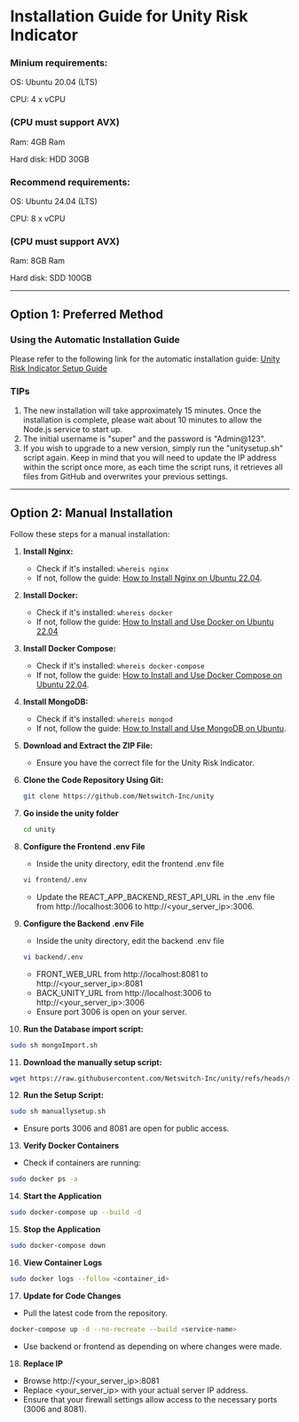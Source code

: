 # Installation Guide for Unity Risk Indicator

### Minium requirements:
OS: Ubuntu 20.04 (LTS)

CPU: 4 x vCPU 

### (CPU must support AVX)

Ram: 4GB Ram

Hard disk: HDD 30GB

### Recommend requirements:
OS: Ubuntu 24.04 (LTS)

CPU: 8 x vCPU

### (CPU must support AVX)

Ram: 8GB Ram

Hard disk: SDD 100GB

---

## Option 1: Preferred Method
### Using the Automatic Installation Guide
Please refer to the following link for the automatic installation guide:
[Unity Risk Indicator Setup Guide](https://github.com/Netswitch-Inc/unity/blob/master/Unity%20Risk%20Indicator%20Setup%20Guide%20Rel_0_2.pdf)


### TIPs
1. The new installation will take approximately 15 minutes. Once the installation is complete, please wait about 10 minutes to allow the Node.js service to start up.
2. The initial username is "super" and the password is "Admin@123".
3. If you wish to upgrade to a new version, simply run the "unitysetup.sh" script again. Keep in mind that you will need to update the IP address within the script once more, as each time the script runs, it retrieves all files from GitHub and overwrites your previous settings.

---

## Option 2: Manual Installation

Follow these steps for a manual installation:

1. **Install Nginx:**
   - Check if it's installed: `whereis nginx`
   - If not, follow the guide: [How to Install Nginx on Ubuntu 22.04](https://www.digitalocean.com/community/tutorials/how-to-install-nginx-on-ubuntu-22-04).

2. **Install Docker:**
   - Check if it's installed: `whereis docker`
   - If not, follow the guide: [How to Install and Use Docker on Ubuntu 22.04](https://www.digitalocean.com/community/tutorials/how-to-install-and-use-docker-on-ubuntu-20-04)

3. **Install Docker Compose:**
   - Check if it's installed: `whereis docker-compose`
   - If not, follow the guide: [How to Install and Use Docker Compose on Ubuntu 22.04](https://www.digitalocean.com/community/tutorials/how-to-install-and-use-docker-compose-on-ubuntu-20-04).

4. **Install MongoDB:**
   - Check if it's installed: `whereis mongod`
   - If not, follow the guide: [How to Install and Use MongoDB on Ubuntu](https://www.mongodb.com/docs/v6.0/tutorial/install-mongodb-on-ubuntu/).

5. **Download and Extract the ZIP File:**
   - Ensure you have the correct file for the Unity Risk Indicator.

6. **Clone the Code Repository Using Git:**
   ```bash
   git clone https://github.com/Netswitch-Inc/unity

7. **Go inside the unity folder**
   ```bash
   cd unity
   ```

8. **Configure the Frontend .env File**    
   - Inside the unity directory, edit the frontend .env file
   ```bash
   vi frontend/.env
   ```
   - Update the REACT_APP_BACKEND_REST_API_URL in the .env file from http://localhost:3006 to http://<your_server_ip>:3006.

9. **Configure the Backend .env File**
   - Inside the unity directory, edit the backend .env file
   ```bash
   vi backend/.env
   ```
   - FRONT_WEB_URL from http://localhost:8081 to http://<your_server_ip>:8081
   - BACK_UNITY_URL from http://localhost:3006 to http://<your_server_ip>:3006
   - Ensure port 3006 is open on your server.

10. **Run the Database import script:**
   ```bash
   sudo sh mongoImport.sh
   ```

11. **Download the manually setup script:**
   ```bash
   wget https://raw.githubusercontent.com/Netswitch-Inc/unity/refs/heads/master/manuallysetup.sh
   ```
12. **Run the Setup Script:**
   ```bash
   sudo sh manuallysetup.sh
   ```
   - Ensure ports 3006 and 8081 are open for public access.
  
13. **Verify Docker Containers**
   - Check if containers are running:
   ```bash
   sudo docker ps -a
   ```

14. **Start the Application**
   ```bash
   sudo docker-compose up --build -d
   ```

15. **Stop the Application**
   ```bash
   sudo docker-compose down
   ```

16. **View Container Logs**
   ```bash
   sudo docker logs --follow <container_id>
   ```

17. **Update for Code Changes**
   - Pull the latest code from the repository.
   ```bash
   docker-compose up -d --no-recreate --build <service-name>
   ```
   - Use backend or frontend as <service-name> depending on where changes were made.

18. **Replace IP**
   - Browse http://<your_server_ip>:8081
   - Replace <your_server_ip> with your actual server IP address.
   - Ensure that your firewall settings allow access to the necessary ports (3006 and 8081).

